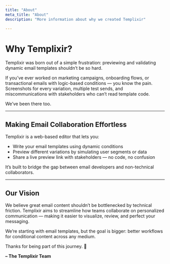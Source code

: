 ```yaml
---
title: "About"
meta_title: "About"
description: "More information about why we created Templixir"

---
```



# Why Templixir?

Templixir was born out of a simple frustration: previewing and validating dynamic email templates shouldn’t be so hard.

If you’ve ever worked on marketing campaigns, onboarding flows, or transactional emails with logic-based conditions — you know the pain. Screenshots for every variation, multiple test sends, and miscommunications with stakeholders who can’t read template code.

We’ve been there too.

---

## Making Email Collaboration Effortless

Templixir is a web-based editor that lets you:
- Write your email templates using dynamic conditions
- Preview different variations by simulating user segments or data
- Share a live preview link with stakeholders — no code, no confusion

It’s built to bridge the gap between email developers and non-technical collaborators.

---

## Our Vision

We believe great email content shouldn’t be bottlenecked by technical friction. Templixir aims to streamline how teams collaborate on personalized communication — making it easier to visualize, review, and perfect your messaging.

We’re starting with email templates, but the goal is bigger: better workflows for conditional content across any medium.

Thanks for being part of this journey. 🚀

**– The Templixir Team**
